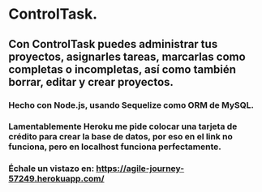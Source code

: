 # ControlTask.
## Con ControlTask puedes administrar tus proyectos, asignarles tareas, marcarlas como completas o incompletas, así como también borrar, editar y crear proyectos. 
### Hecho con Node.js, usando Sequelize como ORM de MySQL.
### Lamentablemente Heroku me pide colocar una tarjeta de crédito para crear la base de datos, por eso en el link no funciona, pero en localhost funciona perfectamente.
### Échale un vistazo en: https://agile-journey-57249.herokuapp.com/
